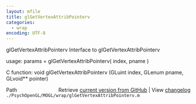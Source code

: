 ```yaml
---
layout: mfile
title: glGetVertexAttribPointerv
categories:
  - wrap
encoding: UTF-8
---
```


glGetVertexAttribPointerv  Interface to glGetVertexAttribPointerv  

usage:  params = glGetVertexAttribPointerv( index, pname )  

C function:  void glGetVertexAttribPointerv (GLuint index, GLenum pname, GLvoid\*\* pointer)  


<div class="code_header" style="text-align:right;">
  <span style="float:left;">Path&nbsp;&nbsp;</span> <span class="counter">Retrieve <a href=
  "https://raw.github.com/Psychtoolbox-3/Psychtoolbox-3/beta/./PsychOpenGL/MOGL/wrap/glGetVertexAttribPointerv.m">current version from GitHub</a> | View <a href=
  "https://github.com/Psychtoolbox-3/Psychtoolbox-3/commits/beta/./PsychOpenGL/MOGL/wrap/glGetVertexAttribPointerv.m">changelog</a></span>
</div>
<div class="code">
  <code>./PsychOpenGL/MOGL/wrap/glGetVertexAttribPointerv.m</code>
</div>
